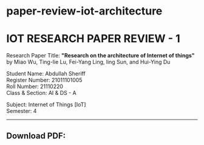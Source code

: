 # paper-review-iot-architecture
# IOT RESEARCH PAPER REVIEW - 1

Research Paper Title: <b>"Research on the architecture of Internet of things"</b> by Miao Wu, Ting-lie Lu, Fei-Yang Ling, ling Sun, and Hui-Ying Du

Student Name: Abdullah Sheriff
<br>
Register Number: 21011101005
<br>
Roll Number: 21110220
<br>
Class & Section: AI & DS - A

Subject: Internet of Things [IoT]
<br>
Semester: 4

<hr>

<b><h2>Download PDF:</b></h2> 
